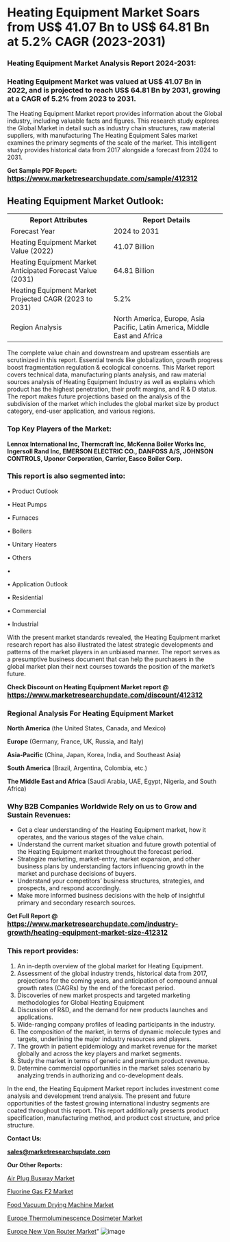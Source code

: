 # Heating Equipment Market Soars from US$ 41.07 Bn to US$ 64.81 Bn at 5.2% CAGR (2023-2031)

<strong><h3>Heating Equipment Market Analysis Report 2024-2031:</h3></strong>

<strong><h3>Heating Equipment Market was valued at US$ 41.07 Bn in 2022, and is projected to reach US$ 64.81 Bn by 2031, growing at a CAGR of 5.2% from 2023 to 2031.</h3></strong>

The Heating Equipment Market report provides information about the Global industry, including valuable facts and figures. This research study explores the Global Market in detail such as industry chain structures, raw material suppliers, with manufacturing The Heating Equipment Sales market examines the primary segments of the scale of the market. This intelligent study provides historical data from 2017 alongside a forecast from 2024 to 2031.

<strong>Get Sample PDF Report: <a href=https://www.marketresearchupdate.com/sample/412312><font size=3 color=#0000ff>https://www.marketresearchupdate.com/sample/412312</font></a></strong>

<html>
<body>

<h2>Heating Equipment Market Outlook:</h2>

<table>
  <tr>
    <th>Report Attributes</th>
    <th>Report Details</th>
  </tr>
  <tr>
    <td>Forecast Year</td>
    <td>2024 to 2031</td>
  </tr>
  <tr>
    <td>Heating Equipment Market Value (2022)</td>
    <td>41.07 Billion</td>
  </tr>
  <tr>
    <td>Heating Equipment Market Anticipated Forecast Value (2031)</td>
    <td>64.81 Billion</td>
  </tr>
  <tr>
    <td>Heating Equipment Market Projected CAGR (2023 to 2031)</td>
    <td>5.2%</td>
  </tr>
  <tr>
    <td>Region Analysis</td>
    <td>North America, Europe, Asia Pacific, Latin America, Middle East and Africa</td>
  </tr>
</table>

</body>
</html>

The complete value chain and downstream and upstream essentials are scrutinized in this report. Essential trends like globalization, growth progress boost fragmentation regulation &amp; ecological concerns. This Market report covers technical data, manufacturing plants analysis, and raw material sources analysis of Heating Equipment Industry as well as explains which product has the highest penetration, their profit margins, and R & D status. The report makes future projections based on the analysis of the subdivision of the market which includes the global market size by product category, end-user application, and various regions.

<strong><h3>Top Key Players of the Market:</h3></strong>

<strong>Lennox International Inc, Thermcraft Inc, McKenna Boiler Works Inc, Ingersoll Rand Inc, EMERSON ELECTRIC CO., DANFOSS A/S, JOHNSON CONTROLS, Uponor Corporation, Carrier, Easco Boiler Corp.</strong>

<strong><h3>This report is also segmented into:</h3></strong>

• Product Outlook

• Heat Pumps

• Furnaces

• Boilers

• Unitary Heaters

• Others

• 

• Application Outlook

• Residential

• Commercial

• Industrial

With the present market standards revealed, the Heating Equipment market research report has also illustrated the latest strategic developments and patterns of the market players in an unbiased manner. The report serves as a presumptive business document that can help the purchasers in the global market plan their next courses towards the position of the market’s future.

<strong>Check Discount on Heating Equipment Market report @ <a href=https://www.marketresearchupdate.com/discount/412312><font size=3 color=#0000ff>https://www.marketresearchupdate.com/discount/412312</font></a></strong>

<strong><h3>Regional Analysis For Heating Equipment Market</h3></strong>

<strong>North America</strong> (the United States, Canada, and Mexico)

<strong>Europe</strong> (Germany, France, UK, Russia, and Italy)

<strong>Asia-Pacific</strong> (China, Japan, Korea, India, and Southeast Asia)

<strong>South America</strong> (Brazil, Argentina, Colombia, etc.)

<strong>The Middle East and Africa</strong> (Saudi Arabia, UAE, Egypt, Nigeria, and South Africa)

<strong><h3>Why B2B Companies Worldwide Rely on us to Grow and Sustain Revenues:</h3></strong>
<ul>
  <li>Get a clear understanding of the Heating Equipment market, how it operates, and the various stages of the value chain.</li>
  <li>Understand the current market situation and future growth potential of the Heating Equipment market throughout the forecast period.</li>
  <li>Strategize marketing, market-entry, market expansion, and other business plans by understanding factors influencing growth in the market and purchase decisions of buyers.</li>
  <li>Understand your competitors’ business structures, strategies, and prospects, and respond accordingly.</li>
  <li>Make more informed business decisions with the help of insightful primary and secondary research sources.</li>
</ul>

<strong>Get Full Report @ <a href=https://www.marketresearchupdate.com/industry-growth/heating-equipment-market-size-412312><font size=3 color=#0000ff>https://www.marketresearchupdate.com/industry-growth/heating-equipment-market-size-412312</font></a></strong>

<strong><h3>This report provides:</h3></strong>
<ol>
  <li>An in-depth overview of the global market for Heating Equipment.</li>
  <li>Assessment of the global industry trends, historical data from 2017, projections for the coming years, and anticipation of compound annual growth rates (CAGRs) by the end of the forecast period.</li>
  <li>Discoveries of new market prospects and targeted marketing methodologies for Global Heating Equipment</li>
  <li>Discussion of R&amp;D, and the demand for new products launches and applications.</li>
  <li>Wide-ranging company profiles of leading participants in the industry.</li>
  <li>The composition of the market, in terms of dynamic molecule types and targets, underlining the major industry resources and players.</li>
  <li>The growth in patient epidemiology and market revenue for the market globally and across the key players and market segments.</li>
  <li>Study the market in terms of generic and premium product revenue.</li>
  <li>Determine commercial opportunities in the market sales scenario by analyzing trends in authorizing and co-development deals.</li>
</ol>

In the end, the Heating Equipment Market report includes investment come analysis and development trend analysis. The present and future opportunities of the fastest growing international industry segments are coated throughout this report. This report additionally presents product specification, manufacturing method, and product cost structure, and price structure.

<strong>Contact Us:</strong>

<strong>sales@marketresearchupdate.com</strong>

<strong>Our Other Reports:</strong>

<a href=https://www.linkedin.com/pulse/air-plug-busway-market-latest-report-outstanding>Air Plug Busway Market</a>

<a href=https://www.linkedin.com/pulse/fluorine-gas-f2-market-2023-top-key-players-types>Fluorine Gas F2 Market</a>

<a href=https://www.linkedin.com/pulse/food-vacuum-drying-machine-market-analysis-segment>Food Vacuum Drying Machine Market</a>

<a href=https://www.linkedin.com/pulse/europe-thermoluminescence-dosimeter-market>Europe Thermoluminescence Dosimeter Market</a>

<a href=https://www.linkedin.com/pulse/europe-new-vpn-router-market-current-business>Europe New Vpn Router Market</a>"
![image](https://github.com/Ankan-2/Market-Research-News/assets/158291571/70a3fc54-a052-43d2-a184-1bdc8218993d)
